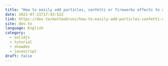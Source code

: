 ```yaml
---
title: "How to easily add particles, confetti or fireworks effects to a Solid.js application"
date: 2021-07-21T17:43:52Z
link: https://dev.to/matteobruni/how-to-easily-add-particles-confetti-or-fireworks-effects-to-a-solid-js-application-32l2?utm_medium=RSS&utm_source=news.12bit.vn
site: dev.to
language: English
category:
  - solidjs
  - tutorial
  - showdev
  - javascript
draft: false
---
```


